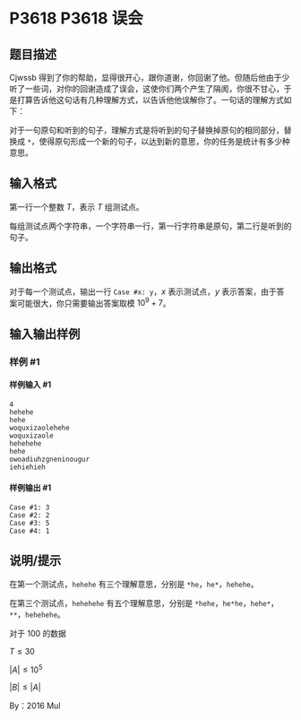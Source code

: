 # P3618 P3618 误会

## 题目描述

Cjwssb 得到了你的帮助，显得很开心，跟你道谢，你回谢了他。但随后他由于少听了一些词，对你的回谢造成了误会，这使你们两个产生了隔阂，你很不甘心，于是打算告诉他这句话有几种理解方式，以告诉他他误解你了。一句话的理解方式如下：

对于一句原句和听到的句子，理解方式是将听到的句子替换掉原句的相同部分，替换成 `*`，使得原句形成一个新的句子，以达到新的意思，你的任务是统计有多少种意思。

## 输入格式

第一行一个整数 $T$，表示 $T$ 组测试点。

每组测试点两个字符串，一个字符串一行，第一行字符串是原句，第二行是听到的句子。

## 输出格式

对于每一个测试点，输出一行 `Case #x: y`，$x$ 表示测试点，$y$ 表示答案，由于答案可能很大，你只需要输出答案取模 $10^9+7$。

## 输入输出样例

### 样例 #1

#### 样例输入 #1

```
4
hehehe
hehe
woquxizaolehehe
woquxizaole
hehehehe
hehe
owoadiuhzgneninougur
iehiehieh
```

#### 样例输出 #1

```
Case #1: 3
Case #2: 2
Case #3: 5
Case #4: 1
```

## 说明/提示

在第一个测试点，`hehehe` 有三个理解意思，分别是 `*he`，`he*`，`hehehe`。

在第三个测试点，`hehehehe` 有五个理解意思，分别是 `*hehe`，`he*he`，`hehe*`，`**`，`hehehehe`。

对于 $100%$ 的数据

$T\le 30$

$|A|\le 10^5$

$|B|\le |A|$

By：2016 Mul
